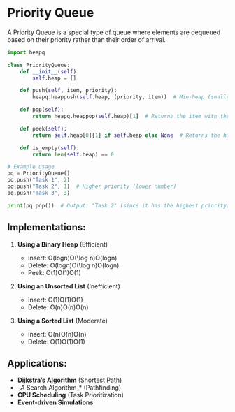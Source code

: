 # Priority Queue

A Priority Queue is a special type of queue where elements are dequeued based on their priority rather than their order of arrival.

```python
import heapq

class PriorityQueue:
    def __init__(self):
        self.heap = []

    def push(self, item, priority):
        heapq.heappush(self.heap, (priority, item))  # Min-heap (smallest priority first)

    def pop(self):
        return heapq.heappop(self.heap)[1]  # Returns the item with the highest priority

    def peek(self):
        return self.heap[0][1] if self.heap else None  # Returns the highest-priority element

    def is_empty(self):
        return len(self.heap) == 0

# Example usage
pq = PriorityQueue()
pq.push("Task 1", 2)
pq.push("Task 2", 1)  # Higher priority (lower number)
pq.push("Task 3", 3)

print(pq.pop())  # Output: "Task 2" (since it has the highest priority)

```

## Implementations:

1.  **Using a Binary Heap** (Efficient)

    - Insert: O(log⁡n)O(\log n)O(logn)
    - Delete: O(log⁡n)O(\log n)O(logn)
    - Peek: O(1)O(1)O(1)

2.  **Using an Unsorted List** (Inefficient)

    - Insert: O(1)O(1)O(1)
    - Delete: O(n)O(n)O(n)

3.  **Using a Sorted List** (Moderate)

    - Insert: O(n)O(n)O(n)
    - Delete: O(1)O(1)O(1)

## Applications:

- **Dijkstra’s Algorithm** (Shortest Path)
- \__A_ Search Algorithm\_\* (Pathfinding)
- **CPU Scheduling** (Task Prioritization)
- **Event-driven Simulations**
